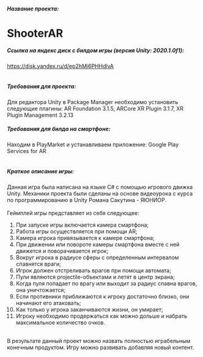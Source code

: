 ##### Название проекта: 
# ShooterAR
##### Ссылка на яндекс диск с билдом игры (версия Unity: 2020.1.0f1):
<https://disk.yandex.ru/d/ep2hMi6PHHdlvA>
<br/>
<br/>
##### Требования для проекта:
Для редактора Unity в Package Manager необходимо установить следующие плагины: AR Foundation 3.1.5, ARCore XR Plugin 3.1.7, XR Plugin Management 3.2.13
##### Требования для билда на смартфоне:
Находим в PlayMarket и устанавливаем приложение: Google Play Services for AR
<br/>
<br/>
##### Краткое описание игры:
Данная игра была написана на языке C# с помощью игрового движка Unity. 
Механики проекта были сделаны на основе видеоурока с курса по программированию в Unity Романа Сакутина - ЯЮНИОР.
<br/>
<br/>
Геймплей игры представляет из себя следующее:
<br/>
1. При запуске игры включается камера смартфона;
2. Работа игры осуществляется при помощи AR;
3. Камера игрока привязывается к камере смартфона;
4. При движении или повороте камеры смартфона вместе с ней движется и поворачивается игрок;
5. Вокруг игрока в радиусе сферы с определенным интервалом спавнятся враги;
6. Игрок должен отстреливать врагов при помощи автомата;
7. Пули являются projectile-объектами и летят в центр экрана;
8. Когда пуля попадает по врагу или выходит за радиус спавна врагов, она уничтожается;
9. Если противники приближаются к игроку достаточно близко, они начинают его атаковать;
10. Как только у игрока заканчиваются жизни, он умирает;
11. Игроку необходимо продержаться как можно дольше и набрать максимальное количество очков.
<br/>
В результате данный проект можно назвать полностью играбельным конечным продуктом. Игру можно развивать добавляя новый контент.
<br/>